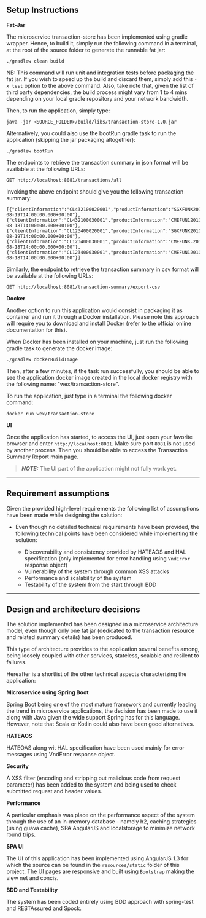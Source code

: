 Setup Instructions
--

**Fat-Jar**

The microservice transaction-store has been implemented using gradle wrapper. Hence, to build it, simply run the following command
in a terminal, at the root of the source folder to generate the runnable fat jar:

```
./gradlew clean build
```

NB: This command will run unit and integration tests before packaging
the fat jar. If you wish to speed up the build and discard them,
simply add this `-x test` option to the above command. Also, take note that,
given the list of third party dependencies, the build process might vary from
1 to 4 mins depending on your local gradle repository and your network bandwidth.

Then, to run the application, simply type:

```
java -jar <SOURCE_FOLDER>/build/libs/transaction-store-1.0.jar
```

Alternatively, you could also use the bootRun gradle task to run the application (skipping the jar packaging altogether):

```
./gradlew bootRun
```

The endpoints to retrieve the transaction summary in json format will be available at the following URLs:

```
GET http://localhost:8081/transactions/all
```

Invoking the above endpoint should give you the following transaction summary:
```
[{"clientInformation":"CL432100020001","productInformation":"SGXFUNK20100910","totalTransactionAmount":46.0,"date":"2010-08-19T14:00:00.000+00:00"},{"clientInformation":"CL432100030001","productInformation":"CMEFUN120100910","totalTransactionAmount":-79.0,"date":"2010-08-18T14:00:00.000+00:00"},{"clientInformation":"CL123400020001","productInformation":"SGXFUNK20100910","totalTransactionAmount":-52.0,"date":"2010-08-19T14:00:00.000+00:00"},{"clientInformation":"CL123400030001","productInformation":"CMEFUNK.20100910","totalTransactionAmount":-215.0,"date":"2010-08-18T14:00:00.000+00:00"},{"clientInformation":"CL123400030001","productInformation":"CMEFUN120100910","totalTransactionAmount":285.0,"date":"2010-08-18T14:00:00.000+00:00"}]
```

Similarly, the endpoint to retrieve the transaction summary in csv format will be available at the following URLs:

```
GET http://localhost:8081/transaction-summary/export-csv
```

**Docker**


Another option to run this application would consist in packaging it as container
and run it through a Docker installation. Please note this approach will require you
to download and install Docker (refer to the official online documentation for this).

When Docker has been installed on your machine, just run the following gradle task
to generate the docker image:

```
./gradlew dockerBuildImage
```

Then, after a few minutes, if the task run successfully, you should be able to see the application docker image
created in the local docker registry with the following name: "wex/transaction-store".

To run the application, just type in a terminal the following docker command:

```
docker run wex/transaction-store
```


**UI**

Once the application has started, to access the UI, just open your favorite browser and enter `http://localhost:8081`. Make sure port `8081`
is not used by another process. Then you should be able to access the Transaction Summary Report main page.
> **_NOTE:_**  The UI part of the application might not fully work yet.

***


Requirement assumptions
--

Given the provided high-level requirements the following list of assumptions have been made while designing the solution:

- Even though no detailed technical requirements have been provided, the following technical points have been
considered while implementing the solution:

    - Discoverability and consistency provided by HATEAOS and HAL specification
    (only implemented for error handling using `VndError` response object)
    - Vulnerability of the system through common XSS attacks
    - Performance and scalability of the system
    - Testability of the system from the start through BDD

***

Design and architecture decisions
--

The solution implemented has been designed in a microservice architecture model,
even though only one fat jar (dedicated to the transaction resource and related summary details) has been produced.

This type of architecture provides to the application several benefits among, being loosely coupled
with other services, stateless, scalable and resilent to failures.

Hereafter is a shortlist of the other technical aspects characterizing the application:

**Microservice using Spring Boot**

Spring Boot being one of the most mature framework and currently leading the trend in microservice applications,
the decision has been made to use it along with Java given the wide support Spring has for this language.
However, note that Scala or Kotlin could also have been good alternatives.

**HATEAOS**

HATEOAS along wit HAL specification have been used mainly for error messages using VndError response object.

**Security**

A XSS filter (encoding and stripping out malicious code from request parameter) has been added to the system
and being used to check submitted request and header values.

**Performance**

A particular emphasis was place on the performance aspect of the system through
the use of an in-memory database - namely h2, caching strategies (using guava cache), SPA AngularJS and localstorage
to minimize network round trips.

**SPA UI**

The UI of this application has been implemented using AngularJS 1.3 for which
the source can be found in the `resources/static` folder of this project. The UI
pages are responsive and built using `Bootstrap` making the view net and concis.

**BDD and Testability**

The system has been coded entirely using BDD approach with spring-test and RESTAssured and Spock.

